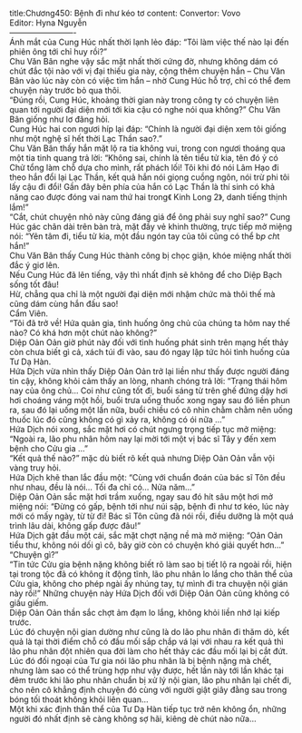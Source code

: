 title:Chương450: Bệnh đi như kéo tơ
content:
Convertor: Vovo<br>Editor: Hyna Nguyễn<br>————————-<br>Ánh mắt của Cung Húc nhất thời lạnh lẻo đáp: “Tôi làm việc thế nào lại đến phiên ông tới chỉ huy rồi?”<br>Chu Văn Bân nghe vậy sắc mặt nhất thời cứng đờ, nhưng không dám có chút đắc tội nào với vị đại thiếu gia này, cộng thêm chuyện hắn – Chu Văn Bân vào lúc này còn có việc tìm hắn – nhờ Cung Húc hỗ trợ, chỉ có thể đem chuyện này trước bỏ qua thôi.<br>“Đúng rồi, Cung Húc, khoảng thời gian này trong công ty có chuyện liên quan tới người đại diện mới tới kia cậu có nghe nói qua không?” Chu Văn Bân giống như lơ đãng hỏi.<br>Cung Húc hai con ngươi híp lại đáp: “Chính là người đại diện xem tôi giống như một nghệ sĩ hết thời Lạc Thần sao?.”<br>Chu Văn Bân thấy hắn mặt lộ ra tia không vui, trong con ngươi thoáng qua một tia tinh quang trả lời: “Không sai, chính là tên tiểu tử kia, tên đó ỷ có Chử tổng làm chỗ dựa cho mình, rất phách lối! Tôi khi đó nói Lâm Hạo đi theo hắn đổi lại Lạc Thần, kết quả hắn nói giọng cuồng ngôn, nói trừ phi tôi lấy cậu đi đổi! Gần đây bên phía của hắn có Lạc Thần là thí sinh có khả năng cao được đóng vai nam thứ hai trong《 Kinh Long 2》, danh tiếng thịnh lắm!”<br>“Cắt, chút chuyện nhỏ này cũng đáng giá để ông phải suy nghĩ sao?” Cung Húc gác chân dài trên bàn trà, mặt đầy vẻ khinh thường, trực tiếp mở miệng nói: “Yên tâm đi, tiểu tử kia, một đầu ngón tay của tôi cũng có thể b*p ch*t hắn!”<br>Chu Văn Bân thấy Cung Húc thành công bị chọc giận, khóe miệng nhất thời đắc ý giơ lên.<br>Nếu Cung Húc đã lên tiếng, vậy thì nhất định sẽ không để cho Diệp Bạch sống tốt đâu!<br>Hừ, chẳng qua chỉ là một người đại diện mới nhậm chức mà thôi thế mà cũng dám cùng hắn đấu sao!<br>Cẩm Viên.<br>“Tôi đã trở về! Hứa quản gia, tình huống ông chủ của chúng ta hôm nay thế nào? Có khá hơn một chút nào không?”<br>Diệp Oản Oản giờ phút này đối với tình huống phát sinh trên mạng hết thảy còn chưa biết gì cả, xách túi đi vào, sau đó ngay lập tức hỏi tình huống của Tư Dạ Hàn.<br>Hứa Dịch vừa nhìn thấy Diệp Oản Oản trở lại liền như thấy được người đáng tin cậy, không khỏi cảm thấy an lòng, nhanh chóng trả lời: “Trạng thái hôm nay của ông chủ… Coi như cũng tốt đi, buổi sáng từ trên ghế đứng dậy hơi hơi choáng váng một hồi, buổi trưa uống thuốc xong ngay sau đó liền phun ra, sau đó lại uống một lần nữa, buổi chiều có cô nhìn chằm chằm nên uống thuốc lúc đó cũng không có gì xảy ra, không có ói nữa …”<br>Hứa Dịch nói xong, sắc mặt hơi có chút ngưng trọng tiếp tục mở miệng: “Ngoài ra, lão phu nhân hôm nay lại mời tới một vị bác sĩ Tây y đến xem bệnh cho Cửu gia …”<br>“Kết quả thế nào?” mặc dù biết rõ kết quả nhưng Diệp Oản Oản vẫn vội vàng truy hỏi.<br>Hứa Dịch khẽ than lắc đầu một: “Cùng với chuẩn đoán của bác sĩ Tôn đều như nhau, đều là nói… Tối đa chỉ có… Nửa năm…”<br>Diệp Oản Oản sắc mặt hơi trầm xuống, ngay sau đó hít sâu một hơi mở miệng nói: “Đừng có gấp, bệnh tới như núi sập, bệnh đi như tơ kéo, lúc này mới có mấy ngày, từ từ đi! Bác sĩ Tôn cũng đã nói rồi, điều dưỡng là một quá trình lâu dài, không gấp được đâu!”<br>Hứa Dịch gật đầu một cái, sắc mặt chợt nặng nề mà mở miệng: “Oản Oản tiểu thư, không nói dối gì cô, bây giờ còn có chuyện khó giải quyết hơn…”<br>“Chuyện gì?”<br>“Tin tức Cửu gia bệnh nặng không biết rõ làm sao bị tiết lộ ra ngoài rồi, hiện tại trong tộc đã có không ít động tĩnh, lão phu nhân lo lắng cho thân thể của Cửu gia, không cho phép ngài ấy nhúng tay, tự mình đi tra chuyện nội gián này rồi!” Những chuyện này Hứa Dịch đối với Diệp Oản Oản cũng không có giấu giếm.<br>Diệp Oản Oản thần sắc chợt ảm đạm lo lắng, không khỏi liền nhớ lại kiếp trước.<br>Lúc đó chuyện nội gian dường như cũng là do lão phu nhân đi thăm dò, kết quả là tại thời điểm chỗ có đầu mối sắp chắp vá lại với nhau ra kết quả thì lão phu nhân đột nhiên qua đời làm cho hết thảy các đầu mối lại bị cắt đứt.<br>Lúc đó đối ngoại của Tư gia nói lão phu nhân là bị bệnh nặng mà chết, nhưng làm sao có thể trùng hợp như vậy được, hết lần này tới lần khác tại đêm trước khi lão phu nhân chuẩn bị xử lý nội gian, lão phu nhân lại chết đi, cho nên cô khẳng định chuyện đó cùng với người giật giây đằng sau trong bóng tối thoát không khỏi liên quan…<br>Một khi xác định thân thể của Tư Dạ Hàn tiếp tục trở nên không ổn, những người đó nhất định sẽ càng không sợ hãi, kiêng dè chút nào nữa…